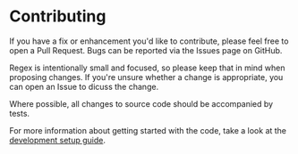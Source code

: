 # Contributing

If you have a fix or enhancement you'd like to contribute, please feel free to open a Pull Request.
Bugs can be reported via the Issues page on GitHub.

Regex is intentionally small and focused, so please keep that in mind when proposing changes.
If you're unsure whether a change is appropriate, you can open an Issue to dicuss the change.

Where possible, all changes to source code should be accompanied by tests.

For more information about getting started with the code, take a look at the [development setup guide](README.md#development-setup).
